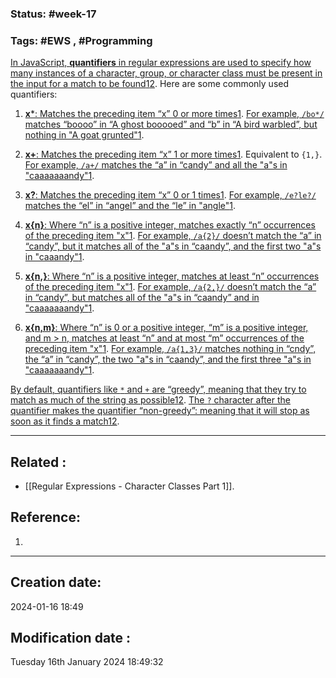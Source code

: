 ### Status: #week-17

### Tags: #EWS  , #Programming 



[In JavaScript, **quantifiers** in regular expressions are used to specify how many instances of a character, group, or character class must be present in the input for a match to be found](https://developer.mozilla.org/en-US/docs/Web/JavaScript/Guide/Regular_Expressions/Quantifiers)[1](https://developer.mozilla.org/en-US/docs/Web/JavaScript/Guide/Regular_Expressions/Quantifiers)[2](https://developer.mozilla.org/en-US/docs/Web/JavaScript/Reference/Regular_expressions/Quantifier). Here are some commonly used quantifiers:

1. [**x***: Matches the preceding item “x” 0 or more times](https://developer.mozilla.org/en-US/docs/Web/JavaScript/Guide/Regular_Expressions/Quantifiers)[1](https://developer.mozilla.org/en-US/docs/Web/JavaScript/Guide/Regular_Expressions/Quantifiers). [For example, `/bo*/` matches “boooo” in “A ghost booooed” and “b” in “A bird warbled”, but nothing in "A goat grunted"](https://developer.mozilla.org/en-US/docs/Web/JavaScript/Guide/Regular_Expressions/Quantifiers)[1](https://developer.mozilla.org/en-US/docs/Web/JavaScript/Guide/Regular_Expressions/Quantifiers).
    
2. [**x+**: Matches the preceding item “x” 1 or more times](https://developer.mozilla.org/en-US/docs/Web/JavaScript/Guide/Regular_Expressions/Quantifiers)[1](https://developer.mozilla.org/en-US/docs/Web/JavaScript/Guide/Regular_Expressions/Quantifiers). Equivalent to `{1,}`. [For example, `/a+/` matches the “a” in “candy” and all the "a"s in "caaaaaaandy"](https://developer.mozilla.org/en-US/docs/Web/JavaScript/Guide/Regular_Expressions/Quantifiers)[1](https://developer.mozilla.org/en-US/docs/Web/JavaScript/Guide/Regular_Expressions/Quantifiers).
    
3. [**x?**: Matches the preceding item “x” 0 or 1 times](https://developer.mozilla.org/en-US/docs/Web/JavaScript/Guide/Regular_Expressions/Quantifiers)[1](https://developer.mozilla.org/en-US/docs/Web/JavaScript/Guide/Regular_Expressions/Quantifiers). [For example, `/e?le?/` matches the “el” in “angel” and the “le” in "angle"](https://developer.mozilla.org/en-US/docs/Web/JavaScript/Guide/Regular_Expressions/Quantifiers)[1](https://developer.mozilla.org/en-US/docs/Web/JavaScript/Guide/Regular_Expressions/Quantifiers).
    
4. [**x{n}**: Where “n” is a positive integer, matches exactly “n” occurrences of the preceding item "x"](https://developer.mozilla.org/en-US/docs/Web/JavaScript/Guide/Regular_Expressions/Quantifiers)[1](https://developer.mozilla.org/en-US/docs/Web/JavaScript/Guide/Regular_Expressions/Quantifiers). [For example, `/a{2}/` doesn’t match the “a” in “candy”, but it matches all of the "a"s in “caandy”, and the first two "a"s in "caaandy"](https://developer.mozilla.org/en-US/docs/Web/JavaScript/Guide/Regular_Expressions/Quantifiers)[1](https://developer.mozilla.org/en-US/docs/Web/JavaScript/Guide/Regular_Expressions/Quantifiers).
    
5. [**x{n,}**: Where “n” is a positive integer, matches at least “n” occurrences of the preceding item "x"](https://developer.mozilla.org/en-US/docs/Web/JavaScript/Guide/Regular_Expressions/Quantifiers)[1](https://developer.mozilla.org/en-US/docs/Web/JavaScript/Guide/Regular_Expressions/Quantifiers). [For example, `/a{2,}/` doesn’t match the “a” in “candy”, but matches all of the "a"s in “caandy” and in "caaaaaaandy"](https://developer.mozilla.org/en-US/docs/Web/JavaScript/Guide/Regular_Expressions/Quantifiers)[1](https://developer.mozilla.org/en-US/docs/Web/JavaScript/Guide/Regular_Expressions/Quantifiers).
    
6. [**x{n,m}**: Where “n” is 0 or a positive integer, “m” is a positive integer, and m > n, matches at least “n” and at most “m” occurrences of the preceding item "x"](https://developer.mozilla.org/en-US/docs/Web/JavaScript/Guide/Regular_Expressions/Quantifiers)[1](https://developer.mozilla.org/en-US/docs/Web/JavaScript/Guide/Regular_Expressions/Quantifiers). [For example, `/a{1,3}/` matches nothing in “cndy”, the “a” in “candy”, the two "a"s in “caandy”, and the first three "a"s in "caaaaaaandy"](https://developer.mozilla.org/en-US/docs/Web/JavaScript/Guide/Regular_Expressions/Quantifiers)[1](https://developer.mozilla.org/en-US/docs/Web/JavaScript/Guide/Regular_Expressions/Quantifiers).
    

[By default, quantifiers like `*` and `+` are “greedy”, meaning that they try to match as much of the string as possible](https://developer.mozilla.org/en-US/docs/Web/JavaScript/Guide/Regular_Expressions/Quantifiers)[1](https://developer.mozilla.org/en-US/docs/Web/JavaScript/Guide/Regular_Expressions/Quantifiers)[2](https://developer.mozilla.org/en-US/docs/Web/JavaScript/Reference/Regular_expressions/Quantifier). [The `?` character after the quantifier makes the quantifier “non-greedy”: meaning that it will stop as soon as it finds a match](https://developer.mozilla.org/en-US/docs/Web/JavaScript/Guide/Regular_Expressions/Quantifiers)[1](https://developer.mozilla.org/en-US/docs/Web/JavaScript/Guide/Regular_Expressions/Quantifiers)[2](https://developer.mozilla.org/en-US/docs/Web/JavaScript/Reference/Regular_expressions/Quantifier).

______________________________________________________________________


## Related : 

- [[Regular Expressions - Character Classes Part 1]].

## Reference: 

1.  


---

  ## Creation date: 
  
  2024-01-16 18:49 
  
  
   ## Modification date :
   
   Tuesday 16th January 2024 18:49:32